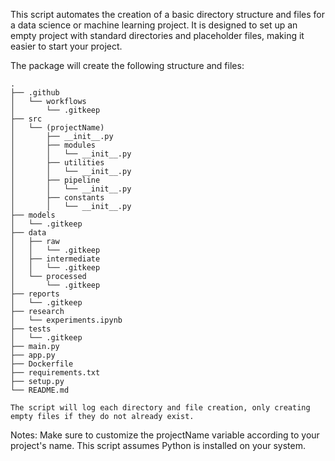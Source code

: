 This script automates the creation of a basic directory structure and files for a data science or machine learning project. It is designed to set up an empty project with standard directories and placeholder files, making it easier to start your project.

The package will create the following structure and files:

    .
    ├── .github
    │   └── workflows
    │       └── .gitkeep
    ├── src
    │   └── (projectName)
    │       ├── __init__.py
    │       ├── modules
    │       │   └── __init__.py
    │       ├── utilities
    │       │   └── __init__.py
    │       ├── pipeline
    │       │   └── __init__.py
    │       ├── constants
    │       │   └── __init__.py
    ├── models
    │   └── .gitkeep
    ├── data
    │   ├── raw
    │   │   └── .gitkeep
    │   ├── intermediate
    │   │   └── .gitkeep
    │   └── processed
    │       └── .gitkeep
    ├── reports
    │   └── .gitkeep
    ├── research
    │   └── experiments.ipynb
    ├── tests
    │   └── .gitkeep
    ├── main.py
    ├── app.py
    ├── Dockerfile
    ├── requirements.txt
    ├── setup.py
    └── README.md

    The script will log each directory and file creation, only creating empty files if they do not already exist.

Notes:
    Make sure to customize the projectName variable according to your project's name.
    This script assumes Python is installed on your system.
